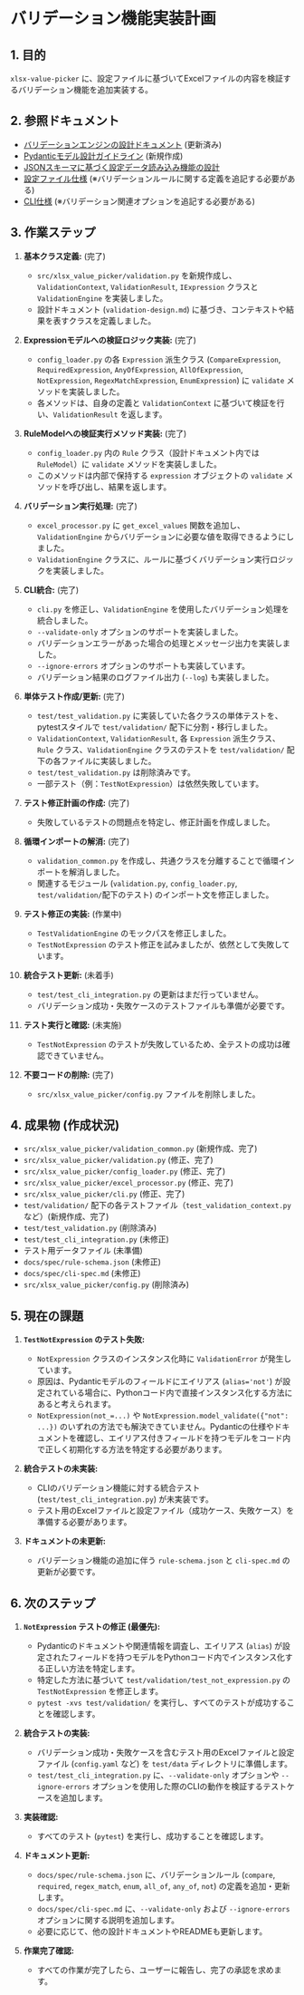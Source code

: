 # バリデーション機能実装計画

## 1. 目的

`xlsx-value-picker` に、設定ファイルに基づいてExcelファイルの内容を検証するバリデーション機能を追加実装する。

## 2. 参照ドキュメント

-   [バリデーションエンジンの設計ドキュメント](../design/validation-design.md) (更新済み)
-   [Pydanticモデル設計ガイドライン](../guide/pydantic-model-design-guideline.md) (新規作成)
-   [JSONスキーマに基づく設定データ読み込み機能の設計](../design/config-loader-design.md)
-   [設定ファイル仕様](../spec/rule-schema.json) (※バリデーションルールに関する定義を追記する必要がある)
-   [CLI仕様](../spec/cli-spec.md) (※バリデーション関連オプションを追記する必要がある)

## 3. 作業ステップ

1.  **基本クラス定義:** (完了)
    *   `src/xlsx_value_picker/validation.py` を新規作成し、`ValidationContext`, `ValidationResult`, `IExpression` クラスと `ValidationEngine` を実装しました。
    *   設計ドキュメント (`validation-design.md`) に基づき、コンテキストや結果を表すクラスを定義しました。

2.  **Expressionモデルへの検証ロジック実装:** (完了)
    *   `config_loader.py` の各 `Expression` 派生クラス (`CompareExpression`, `RequiredExpression`, `AnyOfExpression`, `AllOfExpression`, `NotExpression`, `RegexMatchExpression`, `EnumExpression`) に `validate` メソッドを実装しました。
    *   各メソッドは、自身の定義と `ValidationContext` に基づいて検証を行い、`ValidationResult` を返します。

3.  **RuleModelへの検証実行メソッド実装:** (完了)
    *   `config_loader.py` 内の `Rule` クラス（設計ドキュメント内では `RuleModel`）に `validate` メソッドを実装しました。
    *   このメソッドは内部で保持する `expression` オブジェクトの `validate` メソッドを呼び出し、結果を返します。

4.  **バリデーション実行処理:** (完了)
    *   `excel_processor.py` に `get_excel_values` 関数を追加し、`ValidationEngine` からバリデーションに必要な値を取得できるようにしました。
    *   `ValidationEngine` クラスに、ルールに基づくバリデーション実行ロジックを実装しました。

5.  **CLI統合:** (完了)
    *   `cli.py` を修正し、`ValidationEngine` を使用したバリデーション処理を統合しました。
    *   `--validate-only` オプションのサポートを実装しました。
    *   バリデーションエラーがあった場合の処理とメッセージ出力を実装しました。
    *   `--ignore-errors` オプションのサポートも実装しています。
    *   バリデーション結果のログファイル出力 (`--log`) も実装しました。

6.  **単体テスト作成/更新:** (完了)
    *   `test/test_validation.py` に実装していた各クラスの単体テストを、pytestスタイルで `test/validation/` 配下に分割・移行しました。
    *   `ValidationContext`, `ValidationResult`, 各 `Expression` 派生クラス、`Rule` クラス、`ValidationEngine` クラスのテストを `test/validation/` 配下の各ファイルに実装しました。
    *   `test/test_validation.py` は削除済みです。
    *   一部テスト（例：`TestNotExpression`）は依然失敗しています。

7.  **テスト修正計画の作成:** (完了)
    * 失敗しているテストの問題点を特定し、修正計画を作成しました。

8.  **循環インポートの解消:** (完了)
    *   `validation_common.py` を作成し、共通クラスを分離することで循環インポートを解消しました。
    *   関連するモジュール (`validation.py`, `config_loader.py`, `test/validation/`配下のテスト) のインポート文を修正しました。

9.  **テスト修正の実装:** (作業中)
    *   `TestValidationEngine` のモックパスを修正しました。
    *   `TestNotExpression` のテスト修正を試みましたが、依然として失敗しています。

10. **統合テスト更新:** (未着手)
    *   `test/test_cli_integration.py` の更新はまだ行っていません。
    *   バリデーション成功・失敗ケースのテストファイルも準備が必要です。

11. **テスト実行と確認:** (未実施)
    *   `TestNotExpression` のテストが失敗しているため、全テストの成功は確認できていません。

12. **不要コードの削除:** (完了)
    *   `src/xlsx_value_picker/config.py` ファイルを削除しました。

## 4. 成果物 (作成状況)

-   `src/xlsx_value_picker/validation_common.py` (新規作成、完了)
-   `src/xlsx_value_picker/validation.py` (修正、完了)
-   `src/xlsx_value_picker/config_loader.py` (修正、完了)
-   `src/xlsx_value_picker/excel_processor.py` (修正、完了)
-   `src/xlsx_value_picker/cli.py` (修正、完了)
-   `test/validation/` 配下の各テストファイル（`test_validation_context.py` など）(新規作成、完了)
-   `test/test_validation.py` (削除済み)
-   `test/test_cli_integration.py` (未修正)
-   テスト用データファイル (未準備)
-   `docs/spec/rule-schema.json` (未修正)
-   `docs/spec/cli-spec.md` (未修正)
-   `src/xlsx_value_picker/config.py` (削除済み)

## 5. 現在の課題

1.  **`TestNotExpression` のテスト失敗:**
    *   `NotExpression` クラスのインスタンス化時に `ValidationError` が発生しています。
    *   原因は、Pydanticモデルのフィールドにエイリアス (`alias='not'`) が設定されている場合に、Pythonコード内で直接インスタンス化する方法にあると考えられます。
    *   `NotExpression(not_=...)` や `NotExpression.model_validate({"not": ...})` のいずれの方法でも解決できていません。Pydanticの仕様やドキュメントを確認し、エイリアス付きフィールドを持つモデルをコード内で正しく初期化する方法を特定する必要があります。

2.  **統合テストの未実装:**
    *   CLIのバリデーション機能に対する統合テスト (`test/test_cli_integration.py`) が未実装です。
    *   テスト用のExcelファイルと設定ファイル（成功ケース、失敗ケース）を準備する必要があります。

3.  **ドキュメントの未更新:**
    *   バリデーション機能の追加に伴う `rule-schema.json` と `cli-spec.md` の更新が必要です。

## 6. 次のステップ

1.  **`NotExpression` テストの修正 (最優先):**
    *   Pydanticのドキュメントや関連情報を調査し、エイリアス (`alias`) が設定されたフィールドを持つモデルをPythonコード内でインスタンス化する正しい方法を特定します。
    *   特定した方法に基づいて `test/validation/test_not_expression.py` の `TestNotExpression` を修正します。
    *   `pytest -xvs test/validation/` を実行し、すべてのテストが成功することを確認します。

2.  **統合テストの実装:**
    *   バリデーション成功・失敗ケースを含むテスト用のExcelファイルと設定ファイル (`config.yaml` など) を `test/data` ディレクトリに準備します。
    *   `test/test_cli_integration.py` に、`--validate-only` オプションや `--ignore-errors` オプションを使用した際のCLIの動作を検証するテストケースを追加します。

3.  **実装確認:**
    *   すべてのテスト (`pytest`) を実行し、成功することを確認します。

4.  **ドキュメント更新:**
    *   `docs/spec/rule-schema.json` に、バリデーションルール (`compare`, `required`, `regex_match`, `enum`, `all_of`, `any_of`, `not`) の定義を追加・更新します。
    *   `docs/spec/cli-spec.md` に、`--validate-only` および `--ignore-errors` オプションに関する説明を追加します。
    *   必要に応じて、他の設計ドキュメントやREADMEも更新します。

5.  **作業完了確認:**
    *   すべての作業が完了したら、ユーザーに報告し、完了の承認を求めます。
